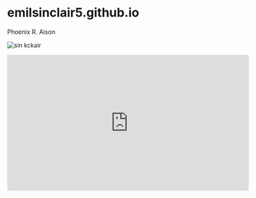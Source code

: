 # emilsinclair5.github.io
Phoenix R. Aison

![sin kckair](https://static.wikia.nocookie.net/limbuscompany/images/2/28/Sinclairfull.jpg/revision/latest?cb=20230107143712)

<iframe width="560" height="315" src="https://www.youtube.com/embed/2vcnN4rPsM4?si=KIhOkItmcZMQt8o" title="YouTube video player" frameborder="0" allow="accelerometer; autoplay; clipboardwrite; encrypted-media; gyroscope; picture-in-picture; web-share" allowfullscreen></iframe>



